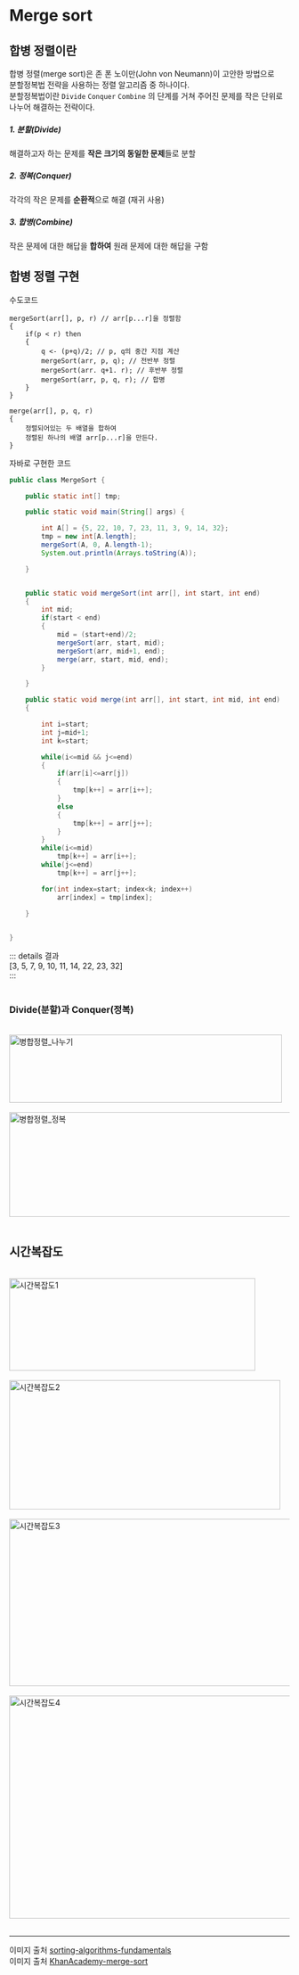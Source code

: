 Merge sort <Badge text="song" />
================

## 합병 정렬이란

합병 정렬(merge sort)은 존 폰 노이만(John von Neumann)이 고안한 방법으로   
분할정복법 전략을 사용하는 정렬 알고리즘 중 하나이다.   
분할정복법이란 <code>Divide</code> <code>Conquer</code> <code>Combine</code> 의 단계를 거쳐 주어진 문제를 작은 단위로 나누어 해결하는 전략이다.   


##### 1. 분할(Divide)     

해결하고자 하는 문제를 **작은 크기의 동일한 문제**들로 분할 

##### 2. 정복(Conquer)   

각각의 작은 문제를 **순환적**으로 해결 (재귀 사용)

##### 3. 합병(Combine)    

작은 문제에 대한 해답을 **합하여** 원래 문제에 대한 해답을 구함 


## 합병 정렬 구현

수도코드

```
mergeSort(arr[], p, r) // arr[p...r]을 정렬함
{
    if(p < r) then
    {
        q <- (p+q)/2; // p, q의 중간 지점 계산
        mergeSort(arr, p, q); // 전반부 정렬
        mergeSort(arr. q+1. r); // 후반부 정렬
        mergeSort(arr, p, q, r); // 합병
    }
}

merge(arr[], p, q, r)
{
    정렬되어있는 두 배열을 합하여
    정렬된 하나의 배열 arr[p...r]을 만든다.
}
```


자바로 구현한 코드

```java
public class MergeSort {

    public static int[] tmp;

    public static void main(String[] args) {

        int A[] = {5, 22, 10, 7, 23, 11, 3, 9, 14, 32};
        tmp = new int[A.length];
        mergeSort(A, 0, A.length-1);
        System.out.println(Arrays.toString(A));

    }


    public static void mergeSort(int arr[], int start, int end)
    {
        int mid;
        if(start < end)
        {
            mid = (start+end)/2;
            mergeSort(arr, start, mid);
            mergeSort(arr, mid+1, end);
            merge(arr, start, mid, end);
        }

    }

    public static void merge(int arr[], int start, int mid, int end)
    {

        int i=start;
        int j=mid+1;
        int k=start;

        while(i<=mid && j<=end)
        {
            if(arr[i]<=arr[j])
            {
                tmp[k++] = arr[i++];
            }
            else
            {
                tmp[k++] = arr[j++];
            }
        }
        while(i<=mid)
            tmp[k++] = arr[i++];
        while(j<=end)
            tmp[k++] = arr[j++];

        for(int index=start; index<k; index++)
            arr[index] = tmp[index];

    }
    

}

```


::: details 결과     
[3, 5, 7, 9, 10, 11, 14, 22, 23, 32]    
:::   
<br>

### Divide(분할)과 Conquer(정복)

<br>  
<img src="https://www.globalsoftwaresupport.com/wp-content/uploads/2019/09/ezgif.com-video-to-gif-15.gif" alt="병합정렬_나누기" width= "490px" height="122px" />  
<br>
<br> 

<img src="https://www.globalsoftwaresupport.com/wp-content/uploads/2019/09/ezgif.com-crop-5-1.gif" alt="병합정렬_정복" width= "561px" height="188px" />  
<br>
<br> 


## 시간복잡도

<br>
 <img src="https://cdn.kastatic.org/ka-perseus-images/808e1b1b992aef56270b3fc2b9ecc1a68eba8988.png" alt="시간복잡도1" width= "442px" height="166px" />  
<br>
<br>

 <img src="https://cdn.kastatic.org/ka-perseus-images/6a59f0e9973778cd9a157d8f92d5301dcf619417.png" alt="시간복잡도2" width= "487px" height="232px" />  
<br>
<br>

<img src="https://cdn.kastatic.org/ka-perseus-images/e68e9cb6ffb2ceb7d9ed0ff39bb8b00a83c4b9c1.png" alt="시간복잡도3" width= "508px" height="300px" />  
<br>
<br>


<img src="https://cdn.kastatic.org/ka-perseus-images/5fcbebf66560d8fc490de2a0d8a0e5b1d65c5c54.png" alt="시간복잡도4" width= "528px" height="400px" />  
<br>
<br> 





---

이미지 출처 [sorting-algorithms-fundamentals](https://www.globalsoftwaresupport.com/sorting-algorithms-fundamentals)   
이미지 출처 [KhanAcademy-merge-sort](https://ko.khanacademy.org/computing/computer-science/algorithms/merge-sort/a/overview-of-merge-sort)
